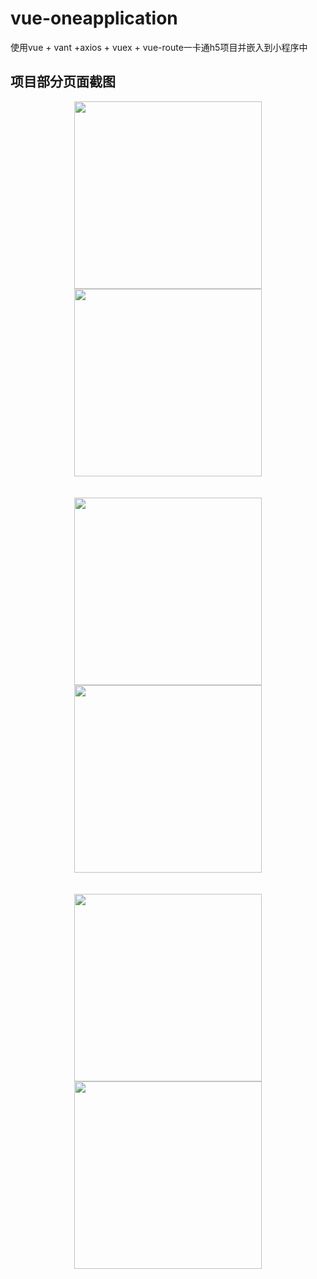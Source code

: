 # vue-oneapplication

使用vue + vant +axios + vuex + vue-route一卡通h5项目并嵌入到小程序中

## 项目部分页面截图
<div align=center>
  <img src="https://github.com/mayangyang1/vue-oncard-application/raw/master/src/assets/example/1.jpg" width = "300"  alt="" align="center" />
  <img src="https://github.com/mayangyang1/vue-oncard-application/raw/master/src/assets/example/2.jpg" width = "300"  alt="" align="center" />
</div></br></br>
<div align=center>
  <img src="https://github.com/mayangyang1/vue-oncard-application/raw/master/src/assets/example/3.jpg" width = "300"  alt="" align="center" />
  <img src="https://github.com/mayangyang1/vue-oncard-application/raw/master/src/assets/example/4.jpg" width = "300"  alt="" align="center" />
</div></br></br>

<div align=center>
  <img src="https://github.com/mayangyang1/vue-oncard-application/raw/master/src/assets/example/5.jpg" width = "300"  alt="" align="center" />
  <img src="https://github.com/mayangyang1/vue-oncard-application/raw/master/src/assets/example/6.jpg" width = "300"  alt="" align="center" />
</div></br></br>

